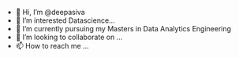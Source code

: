 - 👋 Hi, I’m @deepasiva
- 👀 I’m interested Datascience...
- 🌱 I’m currently pursuing my Masters in Data Analytics Engineering
- 💞️ I’m looking to collaborate on ...
- 📫 How to reach me ...

<!---
deepasiva/deepasiva is a ✨ special ✨ repository because its `README.md` (this file) appears on your GitHub profile.
You can click the Preview link to take a look at your changes.
--->
